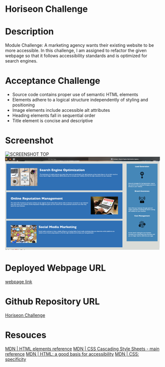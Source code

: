# Horiseon Challenge
# Description
Module Challenge: A marketing agency wants their existing website to be more accessible. In this challenge, I am assigned to refactor the given webpage so that it follows accessibility standards and is optimized for search engines.
# Acceptance Challenge
- Source code contains proper use of semantic HTML elements
- Elements adhere to a logical structure independently of styling and positioning
- Image elements include accessible alt attributes
- Heading elements fall in sequential order
- Title element is concise and descriptive
# Screenshot
![SCREENSHOT TOP](image-2.png)
![SCREENSHOT BOTTOM](image-1.png)
# Deployed Webpage URL
[webpage link](http://127.0.0.1:5500)
# Github Repository URL
[Horiseon Challenge](https://github.com/00Veronica/Horiseon.git)
# Resouces
[MDN | HTML elements reference](https://developer.mozilla.org/en-US/docs/Web/HTML/Element)
[MDN | CSS Cascading Style Sheets - main reference](https://developer.mozilla.org/en-US/docs/Web/CSS)
[MDN | HTML: a good basis for accessibility](https://developer.mozilla.org/en-US/docs/Learn/Accessibility/HTML)
[MDN | CSS: specificity](https://developer.mozilla.org/en-US/docs/Web/CSS/Specificity)